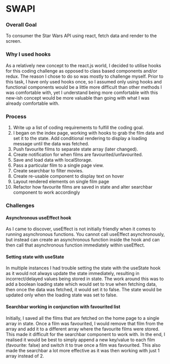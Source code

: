 # SWAPI

### Overall Goal
To consumer the Star Wars API using react, fetch data and render to the screen.

### Why I used hooks
As a relatively new concept to the react.js world, I decided to utilise hooks for this coding challenge as opposed to class based components and/or redux.
The reason I chose to do so was mostly to challenge myself. Prior to this task, I have only used hooks once, so I assumed only using hooks and functional components would be a little more difficult than other methods I was comfortable with, yet I understand being more comfortable with this new-ish concept would be more valuable than going with what I was already comfortable with.

### Process
1. Write up a list of coding requirements to fulfill the coding goal.
2. I began on the index page, working with hooks to grab the film data and set it to the state. Add conditional rendering to display a loading message until the data was fetched.
3. Push favourite films to separate state array (later changed).
4. Create notification for when films are favourited/unfavourited.
5. Save and load data with localStorage.
6. Pass a particular film to a single page view.
7. Create searchbar to filter movies.
8. Create re-usable component to display text on hover
9. Layout rendered elements on single film page
10. Refactor how favourite films are saved in state and alter searchbar component to work accordingly

### Challenges
#### Asynchronous useEffect hook
As I came to discover, useEffect is not initially friendly when it comes to running asynchronous functions. You cannot call useEffect asynchronously, but instead can create an asynchronous function inside the hook and can then call that asynchronous function immediately within useEffect.

#### Setting state with useState
In multiple instances I had trouble setting the state with the useState hook as it would not always update the state immediately, resulting in incorrect/delayed values being stored in state. The work around this was to add a boolean loading state which would set to true when fetching data, then once the data was fetched, it would set it to false. The state would be updated only when the loading state was set to false.

#### Searchbar working in conjunction with favourited list
Initially, I saved all the films that are fetched on the home page to a single array in state. Once a film was favourited, I would remove that film from the array and add it to a different array where the favourite films were stored. This made it difficult for the searchbar component to work with. In the end, I realised it would be best to simply append a new key/value to each film (favourite: false) and switch it to true once a film was favourited. This also made the searchbar a lot more effective as it was then working with just 1 array instead of 2.


